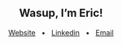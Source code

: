<h2 align="center">Wasup, I’m Eric!</h2>
 
<p align="center">
  <a href="https://ericviana.com.br">Website</a> &nbsp • &nbsp
  <a href="https://www.linkedin.com/in/eric-viana/">Linkedin</a> &nbsp • &nbsp
  <a href="mailto: ericviana.com.br">Email</a>
</p>
